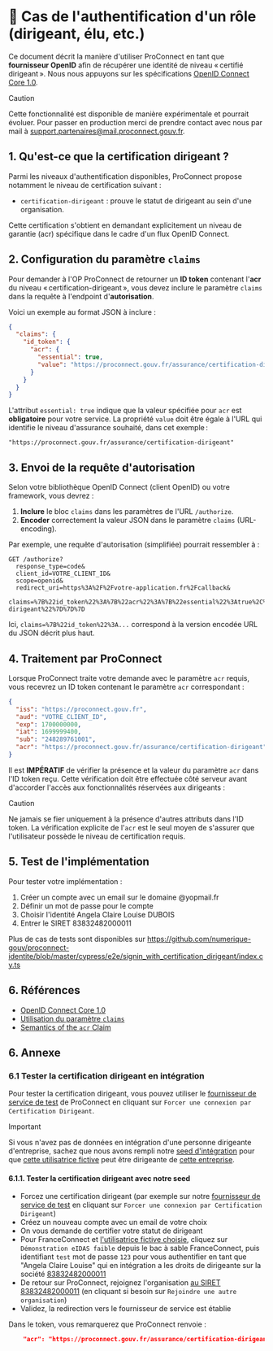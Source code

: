 # 💼 Cas de l'authentification d'un rôle (dirigeant, élu, etc.)

Ce document décrit la manière d'utiliser ProConnect en tant que **fournisseur OpenID** afin de récupérer une identité de niveau « certifié dirigeant ». Nous nous appuyons sur les spécifications [OpenID Connect Core 1.0](https://openid.net/specs/openid-connect-core-1_0.html).

> [!CAUTION]
> Cette fonctionnalité est disponible de manière expérimentale et pourrait évoluer. Pour passer en production merci de prendre contact avec nous par mail à [support.partenaires@mail.proconnect.gouv.fr](mailto:support.partenaires@mail.proconnect.gouv.fr).

## 1. Qu'est-ce que la certification dirigeant ?

Parmi les niveaux d'authentification disponibles, ProConnect propose notamment le niveau de certification suivant :

- `certification-dirigeant` : prouve le statut de dirigeant au sein d'une organisation.

Cette certification s'obtient en demandant explicitement un niveau de garantie (acr) spécifique dans le cadre d'un flux OpenID Connect.

## 2. Configuration du paramètre `claims`

Pour demander à l'OP ProConnect de retourner un **ID token** contenant l'**acr** du niveau « certification-dirigeant », vous devez inclure le paramètre `claims` dans la requête à l'endpoint d'**autorisation**.

Voici un exemple au format JSON à inclure :

```json
{
  "claims": {
    "id_token": {
      "acr": {
        "essential": true,
        "value": "https://proconnect.gouv.fr/assurance/certification-dirigeant"
      }
    }
  }
}
```

L'attribut `essential: true` indique que la valeur spécifiée pour `acr` est **obligatoire** pour votre service. La propriété `value` doit être égale à l'URL qui identifie le niveau d'assurance souhaité, dans cet exemple :

```
"https://proconnect.gouv.fr/assurance/certification-dirigeant"
```

## 3. Envoi de la requête d'autorisation

Selon votre bibliothèque OpenID Connect (client OpenID) ou votre framework, vous devrez :

1. **Inclure** le bloc `claims` dans les paramètres de l'URL `/authorize`.
2. **Encoder** correctement la valeur JSON dans le paramètre `claims` (URL-encoding).

Par exemple, une requête d'autorisation (simplifiée) pourrait ressembler à :

```http
GET /authorize?
  response_type=code&
  client_id=VOTRE_CLIENT_ID&
  scope=openid&
  redirect_uri=https%3A%2F%2Fvotre-application.fr%2Fcallback&
  claims=%7B%22id_token%22%3A%7B%22acr%22%3A%7B%22essential%22%3Atrue%2C%22value%22%3A%22https%3A%2F%2Fproconnect.gouv.fr%2Fassurance%2Fcertification-dirigeant%22%7D%7D%7D
```

Ici, `claims=%7B%22id_token%22%3A...` correspond à la version encodée URL du JSON décrit plus haut.

## 4. Traitement par ProConnect

Lorsque ProConnect traite votre demande avec le paramètre `acr` requis, vous recevrez un ID token contenant le paramètre `acr` correspondant :

```json
{
  "iss": "https://proconnect.gouv.fr",
  "aud": "VOTRE_CLIENT_ID",
  "exp": 1700000000,
  "iat": 1699999400,
  "sub": "248289761001",
  "acr": "https://proconnect.gouv.fr/assurance/certification-dirigeant"
}
```

Il est **IMPÉRATIF** de vérifier la présence et la valeur du paramètre `acr` dans l'ID token reçu. Cette vérification doit être effectuée côté serveur avant d'accorder l'accès aux fonctionnalités réservées aux dirigeants :

> [!CAUTION]
> Ne jamais se fier uniquement à la présence d'autres attributs dans l'ID token. La vérification explicite de l'`acr` est le seul moyen de s'assurer que l'utilisateur possède le niveau de certification requis.

## 5. Test de l'implémentation

Pour tester votre implémentation :

1. Créer un compte avec un email sur le domaine @yopmail.fr
2. Définir un mot de passe pour le compte
3. Choisir l'identité Angela Claire Louise DUBOIS
4. Entrer le SIRET 83832482000011

Plus de cas de tests sont disponibles sur https://github.com/numerique-gouv/proconnect-identite/blob/master/cypress/e2e/signin_with_certification_dirigeant/index.cy.ts

## 6. Références

- [OpenID Connect Core 1.0](https://openid.net/specs/openid-connect-core-1_0.html)
- [Utilisation du paramètre `claims`](https://openid.net/specs/openid-connect-core-1_0.html#ClaimsParameter)
- [Semantics of the `acr` Claim](https://openid.net/specs/openid-connect-core-1_0.html#acrSemantics)

## 6. Annexe

### 6.1 Tester la certification dirigeant en intégration

Pour tester la certification dirigeant, vous pouvez utiliser le [fournisseur de service de test](https://test.proconnect.gouv.fr) de ProConnect en cliquant sur `Forcer une connexion par Certification Dirigeant`.

> [!IMPORTANT]
> Si vous n'avez pas de données en intégration d'une personne dirigeante d'entreprise, sachez que nous avons rempli notre [seed d'intégration](https://github.com/proconnect-gouv/proconnect-identite/blob/4ce6c5fcfb8b548cf24fea7dc168c04d88317fca/packages/testing/src/api/routes/api.insee.fr/etablissements/83832482000011.json#L29) pour que [cette utilisatrice fictive](https://github.com/france-connect/sources/blob/96ad0d3d379cd3b0c55f7c8d71a77a7e228717ee/docker/volumes/fcp-high/mocks/idp/databases/citizen/base.csv#L2) peut être dirigeante de [cette entreprise](https://annuaire-entreprises.data.gouv.fr/etablissement/83832482000011).

#### 6.1.1. Tester la certification dirigeant avec notre seed

- Forcez une certification dirigeant (par exemple sur notre [fournisseur de service de test](https://test.proconnect.gouv.fr) en cliquant sur `Forcer une connexion par Certification Dirigeant`)
- Créez un nouveau compte avec un email de votre choix
- On vous demande de certifier votre statut de dirigeant
- Pour FranceConnect et [l'utilisatrice fictive choisie](https://github.com/france-connect/sources/blob/96ad0d3d379cd3b0c55f7c8d71a77a7e228717ee/docker/volumes/fcp-high/mocks/idp/databases/citizen/base.csv#L2), cliquez sur `Démonstration eIDAS faible` depuis le bac à sable FranceConnect, puis identifiant `test` mot de passe `123` pour vous authentifier en tant que "Angela Claire Louise" qui en intégration a les droits de dirigeante sur la société [83832482000011](https://annuaire-entreprises.data.gouv.fr/etablissement/83832482000011)
- De retour sur ProConnect, rejoignez l'organisation [au SIRET 83832482000011](https://annuaire-entreprises.data.gouv.fr/etablissement/83832482000011) (en cliquant si besoin sur `Rejoindre une autre organisation`)
- Validez, la redirection vers le fournisseur de service est établie

Dans le token, vous remarquerez que ProConnect renvoie :

```json
    "acr": "https://proconnect.gouv.fr/assurance/certification-dirigeant",
```
